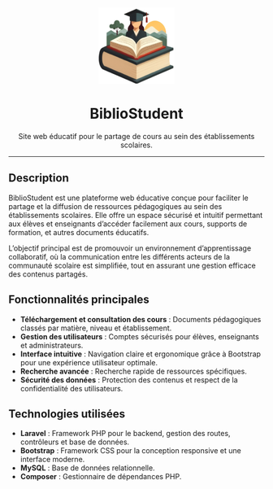 <p align="center">
  <img src="public/Items/logo.png" alt="Logo" width="150" height="150">
</p>

<h1 align="center">BiblioStudent</h1>

<p align="center">
  Site web éducatif pour le partage de cours au sein des établissements scolaires.
</p>

---

## Description

BiblioStudent est une plateforme web éducative conçue pour faciliter le partage et la diffusion de ressources pédagogiques au sein des établissements scolaires. Elle offre un espace sécurisé et intuitif permettant aux élèves et enseignants d’accéder facilement aux cours, supports de formation, et autres documents éducatifs.

L’objectif principal est de promouvoir un environnement d’apprentissage collaboratif, où la communication entre les différents acteurs de la communauté scolaire est simplifiée, tout en assurant une gestion efficace des contenus partagés.

## Fonctionnalités principales

- **Téléchargement et consultation des cours** : Documents pédagogiques classés par matière, niveau et établissement.
- **Gestion des utilisateurs** : Comptes sécurisés pour élèves, enseignants et administrateurs.
- **Interface intuitive** : Navigation claire et ergonomique grâce à Bootstrap pour une expérience utilisateur optimale.
- **Recherche avancée** : Recherche rapide de ressources spécifiques.
- **Sécurité des données** : Protection des contenus et respect de la confidentialité des utilisateurs.

## Technologies utilisées

- **Laravel** : Framework PHP pour le backend, gestion des routes, contrôleurs et base de données.
- **Bootstrap** : Framework CSS pour la conception responsive et une interface moderne.
- **MySQL** : Base de données relationnelle.
- **Composer** : Gestionnaire de dépendances PHP.

